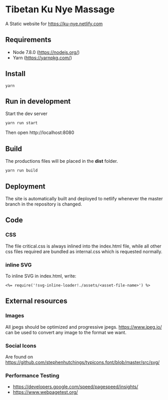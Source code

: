 # Tibetan Ku Nye Massage

A Static website for https://ku-nye.netlify.com

## Requirements
* Node 7.8.0 (https://nodejs.org/)
* Yarn (https://yarnpkg.com/)

## Install
```
yarn
```

## Run in development
Start the dev server
```
yarn run start
```
Then open http://localhost:8080

## Build
The productions files will be placed in the **dist** folder.
```
yarn run build
```

## Deployment
The site is automatically built and deployed to netlify whenever the master branch in the repository is changed.

## Code

### CSS
The file critical.css is always inlined into the index.html file, while all other css files required are bundled as internal.css which is requested normally.

### inline SVG
To inline SVG in index.html, write:
```
<%= require('!svg-inline-loader!./assets/<asset-file-name>') %>
```

## External resources

### Images
All jpegs should be optimized and progressive jpegs. https://www.jpeg.io/ can be used to convert any image to the format we want.

### Social Icons
Are found on https://github.com/stephenhutchings/typicons.font/blob/master/src/svg/

### Performance Testing
* https://developers.google.com/speed/pagespeed/insights/
* https://www.webpagetest.org/